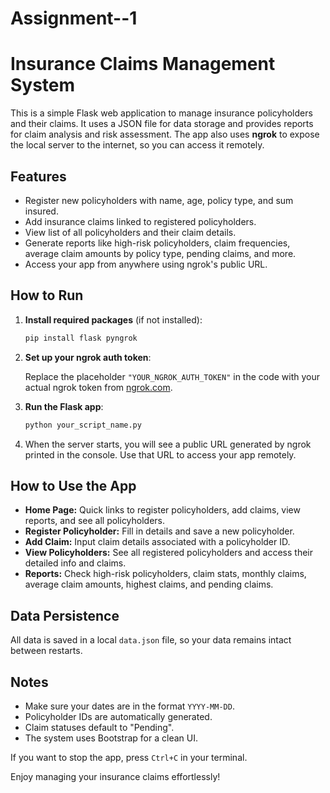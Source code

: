 # Assignment--1
# Insurance Claims Management System

This is a simple Flask web application to manage insurance policyholders and their claims. It uses a JSON file for data storage and provides reports for claim analysis and risk assessment. The app also uses **ngrok** to expose the local server to the internet, so you can access it remotely.


## Features

* Register new policyholders with name, age, policy type, and sum insured.
* Add insurance claims linked to registered policyholders.
* View list of all policyholders and their claim details.
* Generate reports like high-risk policyholders, claim frequencies, average claim amounts by policy type, pending claims, and more.
* Access your app from anywhere using ngrok's public URL.


## How to Run

1. **Install required packages** (if not installed):

   ```bash
   pip install flask pyngrok
   ```

2. **Set up your ngrok auth token**:

   Replace the placeholder `"YOUR_NGROK_AUTH_TOKEN"` in the code with your actual ngrok token from [ngrok.com](https://ngrok.com/).

3. **Run the Flask app**:

   ```bash
   python your_script_name.py
   ```

4. When the server starts, you will see a public URL generated by ngrok printed in the console. Use that URL to access your app remotely.



## How to Use the App

* **Home Page:** Quick links to register policyholders, add claims, view reports, and see all policyholders.
* **Register Policyholder:** Fill in details and save a new policyholder.
* **Add Claim:** Input claim details associated with a policyholder ID.
* **View Policyholders:** See all registered policyholders and access their detailed info and claims.
* **Reports:** Check high-risk policyholders, claim stats, monthly claims, average claim amounts, highest claims, and pending claims.



## Data Persistence

All data is saved in a local `data.json` file, so your data remains intact between restarts.



## Notes

* Make sure your dates are in the format `YYYY-MM-DD`.
* Policyholder IDs are automatically generated.
* Claim statuses default to "Pending".
* The system uses Bootstrap for a clean UI.


If you want to stop the app, press `Ctrl+C` in your terminal.

Enjoy managing your insurance claims effortlessly!


